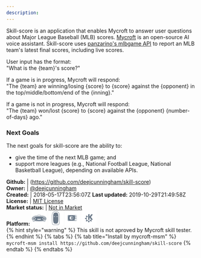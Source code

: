 ```yaml
---
description: 
---
```

Skill-score is an application that enables Mycroft to answer user questions about Major League Baseball (MLB) scores. [Mycroft](https://mycroft.ai) is an open-source AI voice assistant. Skill-score uses [panzarino's mlbgame API](https://github.com/panzarino/mlbgame) to report an MLB team's latest final scores, including live scores.

User input has the format:
<br />"What is the {team}'s score?"

If a game is in progress, Mycroft will respond:
<br />"The {team} are winning/losing {score} to {score} against the {opponent} in the top/middle/bottom/end of the {inning}."

If a game is not in progress, Mycroft will respond:
<br />"The {team} won/lost {score} to {score} against the {opponent} {number-of-days} ago."

### Next Goals

The next goals for skill-score are the ability to:
* give the time of the next MLB game; and
* support more leagues (e.g., National Football League, National Basketball League), depending on available APIs.

**Github:** | (https://github.com/deejcunningham/skill-score)  
**Owner:** | [@deejcunningham](https://github.com/deejcunningham)  
**Created:** | 2018-05-17T23:56:07Z  **Last updated:** 2019-10-29T21:49:58Z  
**License:** | [MIT License](https://api.github.com/licenses/mit)  
**Market status:** | [Not in Market](https://market.mycroft.ai/skill/)  
**Platform:**   ![](.gitbook/assets/mark-1-icon.png)  ![](.gitbook/assets/mark-2-icon.png)  ![](.gitbook/assets/picroft-icon.png)  ![](.gitbook/assets/kde.png)   
{% hint style="warning" %}
This skill is not aproved by Mycroft skill tester.
{% endhint %}
  {% tabs %}
{% tab title="Install by mycroft-msm" %}
``` mycroft-msm install https://github.com/deejcunningham/skill-score```
{% endtab %}
  {% endtabs %}
  